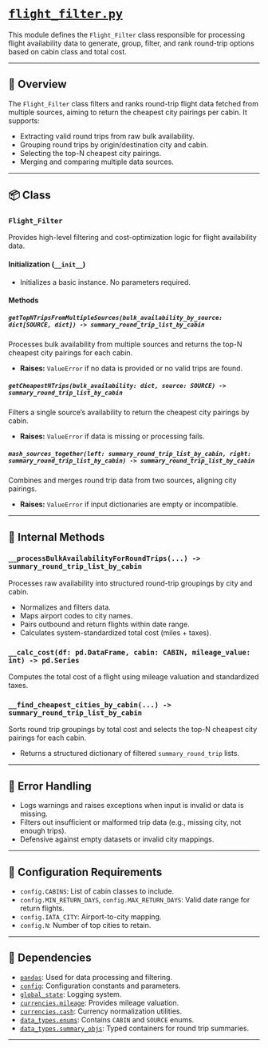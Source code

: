 # [`flight_filter.py`](../../src/logic/filter.py)

This module defines the `Flight_Filter` class responsible for processing flight availability data to generate, group, filter, and rank round-trip options based on cabin class and total cost.

---

## 📄 Overview

The `Flight_Filter` class filters and ranks round-trip flight data fetched from multiple sources, aiming to return the cheapest city pairings per cabin. It supports:
- Extracting valid round trips from raw bulk availability.
- Grouping round trips by origin/destination city and cabin.
- Selecting the top-N cheapest city pairings.
- Merging and comparing multiple data sources.

---

## 📦 Class

### `Flight_Filter`

Provides high-level filtering and cost-optimization logic for flight availability data.

#### Initialization (`__init__`)
- Initializes a basic instance. No parameters required.

#### Methods

##### `getTopNTripsFromMultipleSources(bulk_availability_by_source: dict[SOURCE, dict]) -> summary_round_trip_list_by_cabin`

Processes bulk availability from multiple sources and returns the top-N cheapest city pairings for each cabin.

- **Raises:** `ValueError` if no data is provided or no valid trips are found.

##### `getCheapestNTrips(bulk_availability: dict, source: SOURCE) -> summary_round_trip_list_by_cabin`

Filters a single source’s availability to return the cheapest city pairings by cabin.

- **Raises:** `ValueError` if data is missing or processing fails.

##### `mash_sources_together(left: summary_round_trip_list_by_cabin, right: summary_round_trip_list_by_cabin) -> summary_round_trip_list_by_cabin`

Combines and merges round trip data from two sources, aligning city pairings.

- **Raises:** `ValueError` if input dictionaries are empty or incompatible.

---

## 🔎 Internal Methods

### `__processBulkAvailabilityForRoundTrips(...) -> summary_round_trip_list_by_cabin`

Processes raw availability into structured round-trip groupings by city and cabin.

- Normalizes and filters data.
- Maps airport codes to city names.
- Pairs outbound and return flights within date range.
- Calculates system-standardized total cost (miles + taxes).

### `__calc_cost(df: pd.DataFrame, cabin: CABIN, mileage_value: int) -> pd.Series`

Computes the total cost of a flight using mileage valuation and standardized taxes.

### `__find_cheapest_cities_by_cabin(...) -> summary_round_trip_list_by_cabin`

Sorts round trip groupings by total cost and selects the top-N cheapest city pairings for each cabin.

- Returns a structured dictionary of filtered `summary_round_trip` lists.

---

## 🧠 Error Handling

- Logs warnings and raises exceptions when input is invalid or data is missing.
- Filters out insufficient or malformed trip data (e.g., missing city, not enough trips).
- Defensive against empty datasets or invalid city mappings.

---

## 🔐 Configuration Requirements

- `config.CABINS`: List of cabin classes to include.
- `config.MIN_RETURN_DAYS`, `config.MAX_RETURN_DAYS`: Valid date range for return flights.
- `config.IATA_CITY`: Airport-to-city mapping.
- `config.N`: Number of top cities to retain.
  
---

## 🔗 Dependencies

- [`pandas`](https://pandas.pydata.org/): Used for data processing and filtering.
- [`config`](../config.md): Configuration constants and parameters.
- [`global_state`](../global_state.md): Logging system.
- [`currencies.mileage`](../currencies/mileage.md): Provides mileage valuation.
- [`currencies.cash`](../currencies/cash.md): Currency normalization utilities.
- [`data_types.enums`](../data_types/enums.md): Contains `CABIN` and `SOURCE` enums.
- [`data_types.summary_objs`](../data_types/summary_objs.md): Typed containers for round trip summaries.

---

